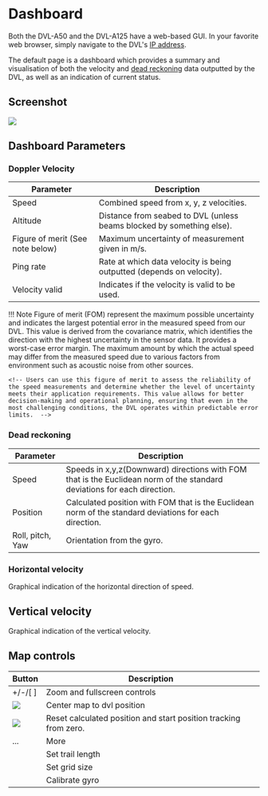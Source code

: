 # Dashboard

Both the DVL-A50 and the DVL-A125 have a web-based GUI. In your favorite web browser, simply navigate to the DVL's [IP address](../../networking).

The default page is a dashboard which provides a summary and visualisation of both the velocity and [dead reckoning](../../dead-reckoning) data outputted by the DVL, as well as an indication of current status.

## Screenshot


![](../../img/dvl_gui_dashboard.png)

## Dashboard Parameters

### Doppler Velocity
Parameter                               |Description
----------------------------------------|---------------------------------------------------------------------
Speed                                   | Combined speed from x, y, z velocities.
Altitude                                | Distance from seabed to DVL (unless beams blocked by something else).
Figure of merit (See note below)        | Maximum uncertainty of measurement given in m/s.
Ping rate                               | Rate at which data velocity is being outputted (depends on velocity).
Velocity valid                          | Indicates if the velocity is valid to be used.

!!! Note
	Figure of merit (FOM) represent the maximum possible uncertainty and indicates the largest potential error in the measured speed from our DVL. This value is derived from the covariance matrix, which identifies the direction with the highest uncertainty in the sensor data. It provides a worst-case error margin. The maximum amount by which the actual speed may differ from the measured speed due to various factors from environment such as acoustic noise from other sources.

    <!-- Users can use this figure of merit to assess the reliability of the speed measurements and determine whether the level of uncertainty meets their application requirements. This value allows for better decision-making and operational planning, ensuring that even in the most challenging conditions, the DVL operates within predictable error limits.  -->

### Dead reckoning
Parameter                               |Description
----------------------------------------|------------------------------------------------------------------------------------------------------------------------
Speed                                   | Speeds in x,y,z(Downward) directions with FOM that is the Euclidean norm of the standard deviations for each direction. 
Position                                | Calculated position with FOM that is the Euclidean norm of the standard deviations for each direction. 
Roll, pitch, Yaw                        | Orientation from the gyro.

### Horizontal velocity
Graphical indication of the horizontal direction of speed.

## Vertical velocity
Graphical indication of the vertical velocity.

## Map controls

Button                                  |Description
----------------------------------------|-----------------------------------------------------------------
+/-/[ ]                                 |Zoom and fullscreen controls
![](../../img/dvl_gui_icon_arrow.png)   | Center map to dvl position
![](../../img/dvl_gui_icon_reset.png)   | Reset calculated position and start position tracking from zero.
...                                     |More
                                        |Set trail length
                                        |Set grid size
                                        |Calibrate gyro
